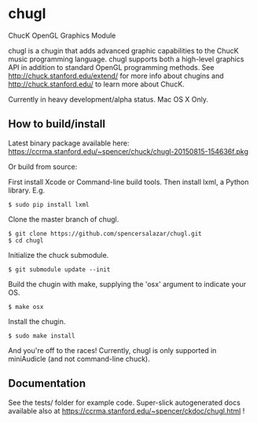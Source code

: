 # chugl
ChucK OpenGL Graphics Module

chugl is a chugin that adds advanced graphic capabilities to the ChucK music programming language. 
chugl supports both a high-level graphics API in addition to standard OpenGL programming methods. 
See http://chuck.stanford.edu/extend/ for more info about chugins and http://chuck.stanford.edu/ to learn more about ChucK. 

Currently in heavy development/alpha status. Mac OS X Only. 

## How to build/install

Latest binary package available here:  
https://ccrma.stanford.edu/~spencer/chuck/chugl-20150815-154636f.pkg

Or build from source:

First install Xcode or Command-line build tools.
Then install lxml, a Python library. E.g. 

    $ sudo pip install lxml

Clone the master branch of chugl.  

    $ git clone https://github.com/spencersalazar/chugl.git  
    $ cd chugl

Initialize the chuck submodule.

    $ git submodule update --init

Build the chugin with make, supplying the 'osx' argument to indicate your OS.  

    $ make osx  

Install the chugin.  

    $ sudo make install  

And you're off to the races! Currently, chugl is only supported in miniAudicle (and not command-line chuck). 

## Documentation

See the tests/ folder for example code. 
Super-slick autogenerated docs available also at https://ccrma.stanford.edu/~spencer/ckdoc/chugl.html ! 


